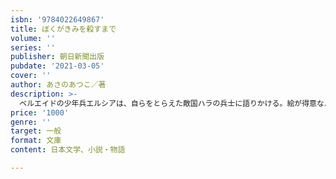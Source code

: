 ```yaml
---
isbn: '9784022649867'
title: ぼくがきみを殺すまで
volume: ''
series: ''
publisher: 朝日新聞出版
pubdate: '2021-03-05'
cover: ''
author: あさのあつこ／著
description: >-
  ベルエイドの少年兵エルシアは、自らをとらえた敵国ハラの兵士に語りかける。絵が得意なハラの少年ファルドと過ごしたあの日々のことを……。架空の世界を舞台に、主人公が戦場に出るまでの物語を、美しく、そして苛烈に描く。著者渾身の一冊！
price: '1000'
genre: ''
target: 一般
format: 文庫
content: 日本文学、小説・物語

---
```

